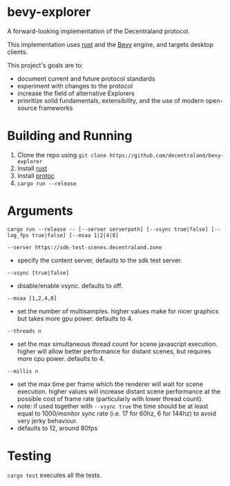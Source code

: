 # bevy-explorer

A forward-looking implementation of the Decentraland protocol.

This implementation uses [rust](https://www.rust-lang.org/) and the [Bevy](https://bevyengine.org) engine, and targets desktop clients.

This project's goals are to:
- document current and future protocol standards
- experiment with changes to the protocol
- increase the field of alternative Explorers
- prioritize solid fundamentals, extensibility, and the use of modern open-source frameworks

# Building and Running

1. Clone the repo using `git clone https://github.com/decentraland/bevy-explorer`
2. Install [rust](https://www.rust-lang.org/tools/install)
3. Install [protoc](https://github.com/protocolbuffers/protobuf/releases)
4. `cargo run --release`

# Arguments

`cargo run --release -- [--server serverpath] [--vsync true|false] [--log_fps true|false] [--msaa 1|2|4|8]`

`--server https://sdk-test-scenes.decentraland.zone`
- specify the content server, defaults to the sdk test server.

`--vsync [true|false]`
- disable/enable vsync. defaults to off.

`--msaa [1,2,4,8]`
- set the number of multisamples. higher values make for nicer graphics but takes more gpu power. defaults to 4.

`--threads n`
- set the max simultaneous thread count for scene javascript execution. higher will allow better performance for distant scenes, but requires more cpu power. defaults to 4.

`--millis n`
- set the max time per frame which the renderer will wait for scene execution. higher values will increase distant scene performance at the possible cost of frame rate (particularly with lower thread count).
- note: if used together with `--vsync true` the time should be at least equal to 1000/monitor sync rate (i.e. 17 for 60hz, 6 for 144hz) to avoid very jerky behaviour.
- defaults to 12, around 80fps

# Testing

`cargo test` executes all the tests.